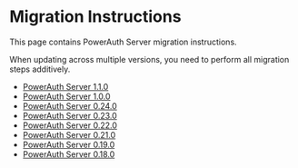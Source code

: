# Migration Instructions

This page contains PowerAuth Server migration instructions.

<!-- begin box warning -->
When updating across multiple versions, you need to perform all migration steps additively.
<!-- end -->

- [PowerAuth Server 1.1.0](./PowerAuth-Server-1.1.0.md)
- [PowerAuth Server 1.0.0](./PowerAuth-Server-1.0.0.md)
- [PowerAuth Server 0.24.0](./PowerAuth-Server-0.24.0.md)
- [PowerAuth Server 0.23.0](./PowerAuth-Server-0.23.0.md)
- [PowerAuth Server 0.22.0](./PowerAuth-Server-0.22.0.md)
- [PowerAuth Server 0.21.0](./PowerAuth-Server-0.21.0.md)
- [PowerAuth Server 0.19.0](./PowerAuth-Server-0.19.0.md)
- [PowerAuth Server 0.18.0](./PowerAuth-Server-0.18.0.md)
